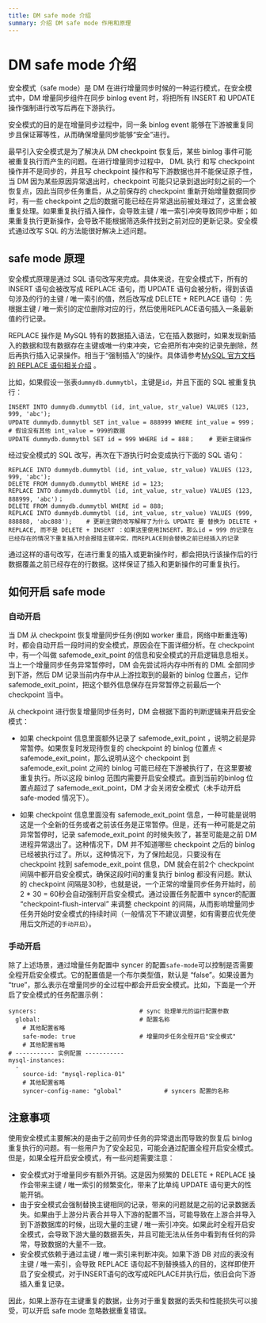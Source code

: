 ```yaml
---
title: DM safe mode 介绍
summary: 介绍 DM safe mode 作用和原理
---
```


# DM safe mode 介绍

安全模式（safe mode）是 DM 在进行增量同步时候的一种运行模式，在安全模式中，DM 增量同步组件在同步 binlog event 时，将把所有 INSERT 和 UPDATE 操作强制进行改写后再在下游执行。

安全模式的目的是在增量同步过程中，同一条 binlog event 能够在下游被重复同步且保证幂等性，从而确保增量同步能够“安全”进行。 

最早引入安全模式是为了解决从 DM checkpoint 恢复后，某些 binlog 事件可能被重复执行而产生的问题。在进行增量同步过程中， DML 执行 和写 checkpoint 操作并不是同步的，并且写 checkpoint 操作和写下游数据也并不能保证原子性，当 DM 因为某些原因异常退出时，checkpoint 可能只记录到退出时刻之前的一个恢复点，因此当同步任务重启，从之前保存的 checkpoint 重新开始增量数据同步时，有一些 checkpoint 之后的数据可能已经在异常退出前被处理过了，这里会被重复处理。如果重复执行插入操作，会导致主键 / 唯一索引冲突导致同步中断；如果重复执行更新操作，会导致不能根据筛选条件找到之前对应的更新记录。安全模式通过改写 SQL 的方法能很好解决上述问题。

## safe mode 原理

安全模式原理是通过 SQL 语句改写来完成。具体来说，在安全模式下，所有的 INSERT 语句会被改写成 REPLACE 语句，而 UPDATE 语句会被分析，得到该语句涉及的行的主键 / 唯一索引的值，然后改写成 DELETE + REPLACE 语句 ：先根据主键 / 唯一索引的定位删除对应的行，然后使用REPLACE语句插入一条最新值的行记录。

REPLACE 操作是 MySQL 特有的数据插入语法，它在插入数据时，如果发现新插入的数据和现有数据存在主键或唯一约束冲突，它会把所有冲突的记录先删除，然后再执行插入记录操作。相当于“强制插入”的操作。具体请参考[MySQL 官方文档的 REPLACE 语句相关介绍](https://dev.mysql.com/doc/refman/8.0/en/replace.html) 。

比如，如果假设一张表`dummydb.dummytbl`，主键是`id`，并且下面的 SQL 被重复执行：

```
INSERT INTO dummydb.dummytbl (id, int_value, str_value) VALUES (123, 999, 'abc');
UPDATE dummydb.dummytbl SET int_value = 888999 WHERE int_value = 999；   # 假设没有其他 int_value = 999的数据
UPDATE dummydb.dummytbl SET id = 999 WHERE id = 888；    # 更新主键操作
```

经过安全模式的 SQL 改写，再次在下游执行时会变成执行下面的 SQL 语句：

```
REPLACE INTO dummydb.dummytbl (id, int_value, str_value) VALUES (123, 999, 'abc');
DELETE FROM dummydb.dummytbl WHERE id = 123;
REPLACE INTO dummydb.dummytbl (id, int_value, str_value) VALUES (123, 888999, 'abc')；
DELETE FROM dummydb.dummytbl WHERE id = 888;
REPLACE INTO dummydb.dummytbl (id, int_value, str_value) VALUES (999, 888888, 'abc888');    # 更新主键的改写解释了为什么 UPDATE 要 替换为 DELETE + REPLACE, 而不是 DELETE + INSERT ：如果这里使用INSERT，那么id = 999 的记录在已经存在的情况下重复插入时会报错主键冲突，而REPLACE则会替换之前已经插入的记录
```

通过这样的语句改写，在进行重复的插入或更新操作时，都会把执行该操作后的行数据覆盖之前已经存在的行数据。这样保证了插入和更新操作的可重复执行。

## 如何开启 safe mode

### 自动开启

当 DM 从 checkpoint 恢复增量同步任务(例如 worker 重启，网络中断重连等)时，都会自动开启一段时间的安全模式，原因会在下面详细分析。在 checkpoint 中，有一个叫做 safemode_exit_point 的信息和安全模式的开启逻辑息息相关。当上一个增量同步任务异常暂停时，DM 会先尝试将内存中所有的 DML 全部同步到下游，然后 DM 记录当前内存中从上游拉取到的最新的 binlog 位置点，记作 safemode_exit_point，把这个额外信息保存在异常暂停之前最后一个 checkpoint 当中。

从 checkpoint 进行恢复增量同步任务时，DM 会根据下面的判断逻辑来开启安全模式：

- 如果 checkpoint 信息里面额外记录了 safemode_exit_point ，说明之前是异常暂停。如果恢复时发现待恢复的 checkpoint 的 binlog 位置点 < safemode_exit_point，那么说明从这个 checkpoint 到 safemode_exit_point 之间的 binlog 可能已经在下游被执行了，在这里要被重复执行。所以这段 binlog 范围内需要开启安全模式。直到当前的binlog 位置点超过了 safemode_exit_point，DM 才会关闭安全模式（未手动开启 safe-moded 情况下）。

- 如果 checkpoint 信息里面没有 safemode_exit_point 信息，一种可能是说明这是一个全新的任务或者之前该任务是正常暂停。但是，还有一种可能是之前异常暂停时，记录 safemode_exit_point 的时候失败了，甚至可能是之前 DM 进程异常退出了。这种情况下，DM 并不知道哪些 checkpoint 之后的 binlog 已经被执行过了。所以，这种情况下，为了保险起见，只要没有在 checkpoint 找到 safemode_exit_point 信息，DM 就会在前2个 checkpoint 间隔中都开启安全模式，确保这段时间的重复执行 binlog 都没有问题。默认的 checkpoint 间隔是30秒，也就是说，一个正常的增量同步任务开始时，前 2 * 30 = 60秒会自动强制开启安全模式。通过设置任务配置中 syncer的配置 “checkpoint-flush-interval” 来调整 checkpoint 的间隔，从而影响增量同步任务开始时安全模式的持续时间（一般情况下不建议调整，如有需要应优先使用后文所述的`手动开启`）。


### 手动开启

除了上述场景，通过增量任务配置中 syncer 的配置`safe-mode`可以控制是否需要全程开启安全模式。它的配置值是一个布尔类型值，默认是 “false”。如果设置为 “true”，那么表示在增量同步的全过程中都会开启安全模式。比如，下面是一个开启了安全模式的任务配置示例：

```
syncers:                             # sync 处理单元的运行配置参数
  global:                            # 配置名称
    # 其他配置省略
    safe-mode: true                  # 增量同步任务全程开启"安全模式"
    # 其他配置省略
# ----------- 实例配置 -----------
mysql-instances:
  -
    source-id: "mysql-replica-01"
    # 其他配置省略
    syncer-config-name: "global"            # syncers 配置的名称
```

## 注意事项

使用安全模式主要解决的是由于之前同步任务的异常退出而导致的恢复后 binlog 重复执行的问题。有一些用户为了安全起见，可能会通过配置全程开启安全模式。但是，如果全程开启安全模式，有一些问题需要注意：

- 安全模式对于增量同步有额外开销。这是因为频繁的 DELETE + REPLACE 操作会带来主键 / 唯一索引的频繁变化，带来了比单纯 UPDATE 语句更大的性能开销。
- 由于安全模式会强制替换主键相同的记录，带来的问题就是之前的记录数据丢失。如果由于上游分片表合并导入下游的配置不当，可能导致在上游合并导入到下游数据库的时候，出现大量的主键 / 唯一索引冲突。如果此时全程开启安全模式，会导致下游大量的数据丢失，并且可能无法从任务中看到有任何的异常，导致数据的大量不一致。
- 安全模式依赖于通过主键 / 唯一索引来判断冲突。如果下游 DB 对应的表没有主键 / 唯一索引，会导致 REPLACE 语句起不到替换插入的目的，这样即使开启了安全模式，对于INSERT语句的改写成REPLACE并执行后，依旧会向下游插入重复记录。

因此，如果上游存在主键重复的数据，业务对于重复数据的丢失和性能损失可以接受，可以开启 safe mode 忽略数据重复错误。